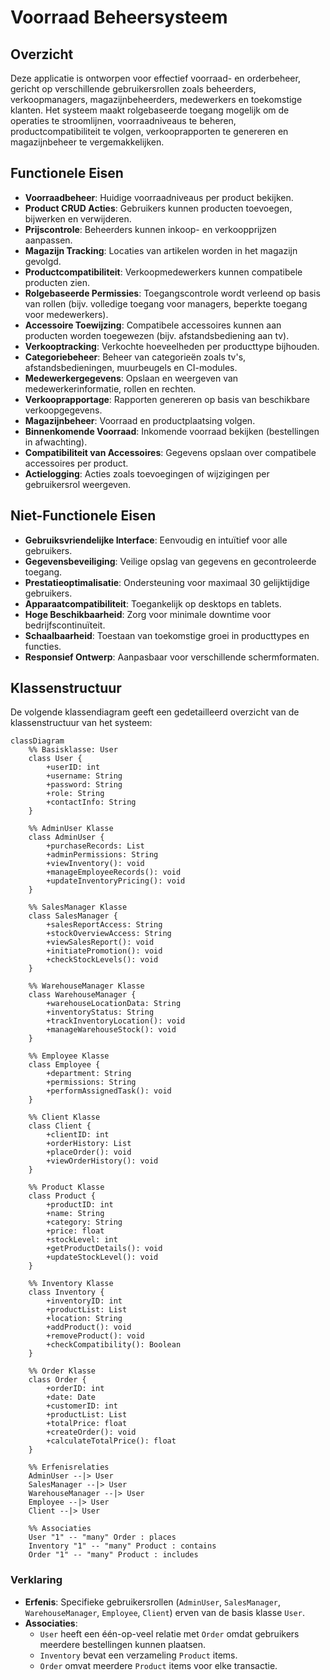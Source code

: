 # Voorraad Beheersysteem

## Overzicht
Deze applicatie is ontworpen voor effectief voorraad- en orderbeheer, gericht op verschillende gebruikersrollen zoals beheerders, verkoopmanagers, magazijnbeheerders, medewerkers en toekomstige klanten. Het systeem maakt rolgebaseerde toegang mogelijk om de operaties te stroomlijnen, voorraadniveaus te beheren, productcompatibiliteit te volgen, verkooprapporten te genereren en magazijnbeheer te vergemakkelijken.

## Functionele Eisen
- **Voorraadbeheer**: Huidige voorraadniveaus per product bekijken.
- **Product CRUD Acties**: Gebruikers kunnen producten toevoegen, bijwerken en verwijderen.
- **Prijscontrole**: Beheerders kunnen inkoop- en verkoopprijzen aanpassen.
- **Magazijn Tracking**: Locaties van artikelen worden in het magazijn gevolgd.
- **Productcompatibiliteit**: Verkoopmedewerkers kunnen compatibele producten zien.
- **Rolgebaseerde Permissies**: Toegangscontrole wordt verleend op basis van rollen (bijv. volledige toegang voor managers, beperkte toegang voor medewerkers).
- **Accessoire Toewijzing**: Compatibele accessoires kunnen aan producten worden toegewezen (bijv. afstandsbediening aan tv).
- **Verkooptracking**: Verkochte hoeveelheden per producttype bijhouden.
- **Categoriebeheer**: Beheer van categorieën zoals tv's, afstandsbedieningen, muurbeugels en CI-modules.
- **Medewerkergegevens**: Opslaan en weergeven van medewerkerinformatie, rollen en rechten.
- **Verkooprapportage**: Rapporten genereren op basis van beschikbare verkoopgegevens.
- **Magazijnbeheer**: Voorraad en productplaatsing volgen.
- **Binnenkomende Voorraad**: Inkomende voorraad bekijken (bestellingen in afwachting).
- **Compatibiliteit van Accessoires**: Gegevens opslaan over compatibele accessoires per product.
- **Actielogging**: Acties zoals toevoegingen of wijzigingen per gebruikersrol weergeven.

## Niet-Functionele Eisen
- **Gebruiksvriendelijke Interface**: Eenvoudig en intuïtief voor alle gebruikers.
- **Gegevensbeveiliging**: Veilige opslag van gegevens en gecontroleerde toegang.
- **Prestatieoptimalisatie**: Ondersteuning voor maximaal 30 gelijktijdige gebruikers.
- **Apparaatcompatibiliteit**: Toegankelijk op desktops en tablets.
- **Hoge Beschikbaarheid**: Zorg voor minimale downtime voor bedrijfscontinuïteit.
- **Schaalbaarheid**: Toestaan van toekomstige groei in producttypes en functies.
- **Responsief Ontwerp**: Aanpasbaar voor verschillende schermformaten.

## Klassenstructuur

De volgende klassendiagram geeft een gedetailleerd overzicht van de klassenstructuur van het systeem:

```mermaid
classDiagram
    %% Basisklasse: User
    class User {
        +userID: int
        +username: String
        +password: String
        +role: String
        +contactInfo: String
    }

    %% AdminUser Klasse
    class AdminUser {
        +purchaseRecords: List
        +adminPermissions: String
        +viewInventory(): void
        +manageEmployeeRecords(): void
        +updateInventoryPricing(): void
    }
    
    %% SalesManager Klasse
    class SalesManager {
        +salesReportAccess: String
        +stockOverviewAccess: String
        +viewSalesReport(): void
        +initiatePromotion(): void
        +checkStockLevels(): void
    }

    %% WarehouseManager Klasse
    class WarehouseManager {
        +warehouseLocationData: String
        +inventoryStatus: String
        +trackInventoryLocation(): void
        +manageWarehouseStock(): void
    }
    
    %% Employee Klasse
    class Employee {
        +department: String
        +permissions: String
        +performAssignedTask(): void
    }
    
    %% Client Klasse
    class Client {
        +clientID: int
        +orderHistory: List
        +placeOrder(): void
        +viewOrderHistory(): void
    }

    %% Product Klasse
    class Product {
        +productID: int
        +name: String
        +category: String
        +price: float
        +stockLevel: int
        +getProductDetails(): void
        +updateStockLevel(): void
    }
    
    %% Inventory Klasse
    class Inventory {
        +inventoryID: int
        +productList: List
        +location: String
        +addProduct(): void
        +removeProduct(): void
        +checkCompatibility(): Boolean
    }
    
    %% Order Klasse
    class Order {
        +orderID: int
        +date: Date
        +customerID: int
        +productList: List
        +totalPrice: float
        +createOrder(): void
        +calculateTotalPrice(): float
    }

    %% Erfenisrelaties
    AdminUser --|> User
    SalesManager --|> User
    WarehouseManager --|> User
    Employee --|> User
    Client --|> User

    %% Associaties
    User "1" -- "many" Order : places
    Inventory "1" -- "many" Product : contains
    Order "1" -- "many" Product : includes
```

### Verklaring

- **Erfenis**: Specifieke gebruikersrollen (`AdminUser`, `SalesManager`, `WarehouseManager`, `Employee`, `Client`) erven van de basis klasse `User`.
- **Associaties**:
  - `User` heeft een één-op-veel relatie met `Order` omdat gebruikers meerdere bestellingen kunnen plaatsen.
  - `Inventory` bevat een verzameling `Product` items.
  - `Order` omvat meerdere `Product` items voor elke transactie.
